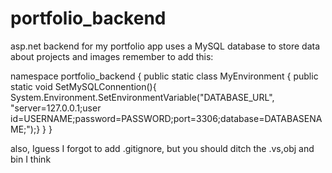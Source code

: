 # portfolio_backend
asp.net backend for my portfolio app
uses a MySQL database to store data about projects and images
remember to add this:

namespace portfolio_backend
{
    public static class MyEnvironment
    {
        public static void SetMySQLConnention(){
             System.Environment.SetEnvironmentVariable("DATABASE_URL", "server=127.0.0.1;user id=USERNAME;password=PASSWORD;port=3306;database=DATABASENAME;");}
    }
}

also, Iguess I forgot to add .gitignore, but you should ditch the .vs,obj and bin I think
